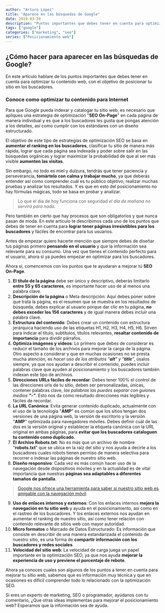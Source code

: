 ```yaml
---
author: "Arturo López"
title: "Aparece en las búsquedas de Google"
date: 2019-03-20
description: "Puntos importantes que debes tener en cuenta para optimizar tu contenido web, con el objetivo de posicionar tu sitio en Google"
tags: ["google"]
categories: ["marketing", "seo"]
series: ["Posicionamiento web"]
---
```


## ¿Cómo hacer para aparecer en las búsquedas de Google?

En este artículo hablare de los puntos importantes que debes tener en cuenta para optimizar tu contenido web, con el objetivo de posicionar tu sitio en los buscadores. 

### Conoce como optimizar tu contenido para Internet

Para que Google pueda indexar y catalogar tu sitio web, es necesario que apliques una estrategia de optimización "**SEO On-Page**" en cada página de manera individual y es que a los buscadores les gusta que pongas atención a los detalles, así como cumplir con los estándares con un diseño estructurado.

El objetivo de este tipo de estrategias de optimización SEO se basa en **aumentar el ranking en los buscadores**, clasificar tu sitio de manera más rápida, lograr que cada página sea indexada y poder sobre salir en las búsquedas orgánicas y lograr maximizar la probabilidad de que al ser más visible **aumenten las visitas**.

Sin embargo, no todo es miel y dulzura, tendrás que tener paciencia y perseverancia, **tomártelo con calma y trabajar mucho**, ya que deberás entender así como comprender cuál es tu público objetivo, realizar muchas pruebas y analizar los resultados. Y es que en esto del posicionamiento no hay fórmulas mágicas, todo se basa en probar y analizar.

> Lo que el día de hoy funciona con seguridad *el día de mañana no servirá para nada*.

Pero también en cierto que hay procesos que son obligatorios y que nunca pasan de moda. En este artículo te describimos cada uno de los puntos que debes de tener en cuenta para **lograr tener páginas irresistibles para los buscadores** y fáciles de encontrar para tus usuarios.

Antes de empezar quiero hacerte mención que siempre debes de diseñar tus páginas primero **pensando en el usuario** y que la información sea relevante para su consumo. Una vez que tienes el contenido perfecto para el usuario, ahora si ya puedes empezar en optimizar para los buscadores.

Ahora sí, comencemos con los puntos que te ayudaran a mejorar tú **SEO On-Page**.

1. **El título de la página** debe ser único y descriptivo, deberás limitarlo **entre 55 y 65 caracteres**, es importante hacer uso de al menos una palabra clave.
2. **Descripción de la página** o Meta descripción: Aquí debes poner sobre que trata la página, es el resumen que se muestra en los resultados de búsqueda, debes explicar al usuario porque dar clic en tu página, **no debes exceder los 156 caracteres** y de igual manera debes incluir una palabra clave.
3. **Estructura del contenido**: Debes crear un contenido con estructura jerárquica haciendo uso de las etiquetas H1, H2, H3, H4, H5, H6. Sirven para indicar el título, subtítulos, títulos relevantes, **resaltar contenido de importancia** para dividir párrafos.
4. **Optimiza imágenes y videos**: Lo primero que debes de considerar es reducir el tamaño de los archivos para mejorar la carga de la página. Otro aspecto a considerar y que en muchas ocasiones no se presta mucha atención, es _hacer uso de los atributos "**alt**" y "**title**"_, úsalos siempre, ya que nos ayudan a describir el contenido, puedes incluir palabras clave que ayuden al posicionamiento y los buscadores también indexan este tipo de archivos.
5. **Direcciones URLs fáciles de recordar**: Debes tener 100% el control de las direcciones urls de tu sitio, deben ser personalizadas, únicas, contener palabras clave, _las palabras las puedes separar con guiones medios **"-"**_. Esto nos da como resultado direcciones más legibles y fáciles de recordar.
6. **La URL Canónica**: Evita generar contenido duplicado, actualmente con el uso de la tecnología "**AMP**" es común que los sitios tengan dos versiones de una página web, la versión de escritorio y la versión "**AMP**" optimizada para navegadores móviles. Debes definir cuál de las dos es la versión original y establecer la etiqueta canónica con la URL original en ambas páginas, para **evitar que los buscadores cataloguen tu contenido como duplicado**.
7. **El Archivo Robots.txt**: No es más que un archivo de nombre "**robots.txt**" que se ubica en la raíz del sitio y nos ayuda a decirle a los buscadores cuales robots tienen permiso de manera selectiva para recorrer o indexar las páginas de nuestro sitio web.
8. **Diseño responsivo**: Cada vez es más común hacer uso de la navegación desde dispositivos móviles y en la actualidad es de vital importancia que nuestras **páginas sea adaptables a diferentes tamaños de pantalla**. 
> [Google nos ofrece una herramienta para saber si nuestro sitio web es amigable con la navegación móvil](https://www.google.com/webmasters/tools/mobile-friendly/).
9. **Uso de enlaces internos y externos**: Con los enlaces internos **mejora la navegación en tu sitio web** y ayuda en el posicionamiento, así como en el rastreo de los buscadores. Y los enlaces externos nos ayudan en aumentar el ranking de nuestro sitio, así como tener relación con contenido relevante de sitios web con mayor autoridad.
10.	**Micro formatos** o Marcado de Datos Estructurado: Es información que consiste en describir de una manera estandarizada el contenido de nuestro sitio, es una forma de **compartir información con los buscadores y redes sociales**.
11.	**Velocidad del sitio web**: La velocidad de carga juega un papel importante en la optimización SEO, ya que nos ayuda **mejorar la experiencia de uso y previene el porcentaje de rebote**.

Ahora ya conoces cuales son algunos de los puntos a tener en cuenta para mejorar tu sitio web, sabemos que es información muy técnica y que en ocasiones es difícil comprender todo lo relacionado con la optimización SEO.

Si eres un experto de marketing, SEO o programador, ayúdanos con tu comentario, ¿Que otras ideas implementas para mejorar el posicionamiento web? Esperamos que la información sea de ayuda.

